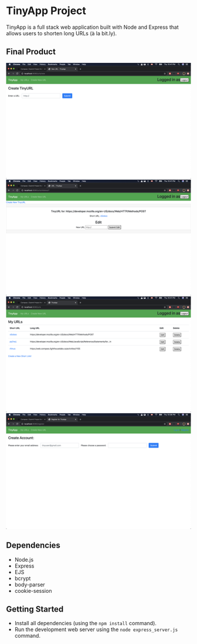 # TinyApp Project

TinyApp is a full stack web application built with Node and Express that allows users to shorten long URLs (à la bit.ly).

## Final Product

!["Create a new tinyURL!"](https://github.com/mariakhandaker/tinymanz/blob/master/docs/create%20a%20new%20URL.png)
!["Edit your tinyURL!"](https://github.com/mariakhandaker/tinymanz/blob/master/docs/edit%20a%20shortURL.png)
!["URLs homepage view"](https://github.com/mariakhandaker/tinymanz/blob/master/docs/my%20urls%20home%20page.png)
!["Register view"](https://github.com/mariakhandaker/tinymanz/blob/master/docs/register%20for%20Tiny%20app.png)

## Dependencies

- Node.js
- Express
- EJS
- bcrypt
- body-parser
- cookie-session

## Getting Started

- Install all dependencies (using the `npm install` command).
- Run the development web server using the `node express_server.js` command.